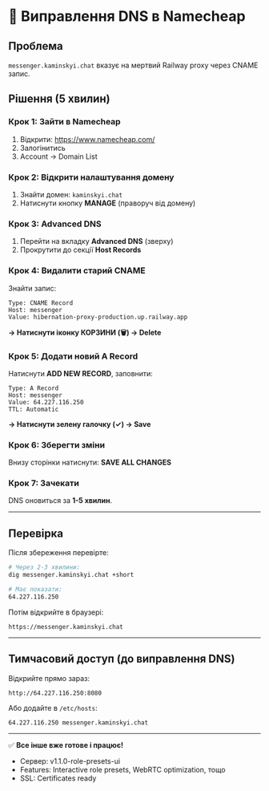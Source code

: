 # 🔧 Виправлення DNS в Namecheap

## Проблема
`messenger.kaminskyi.chat` вказує на мертвий Railway proxy через CNAME запис.

## Рішення (5 хвилин)

### Крок 1: Зайти в Namecheap
1. Відкрити: https://www.namecheap.com/
2. Залогінитись
3. Account → Domain List

### Крок 2: Відкрити налаштування домену
1. Знайти домен: `kaminskyi.chat`
2. Натиснути кнопку **MANAGE** (праворуч від домену)

### Крок 3: Advanced DNS
1. Перейти на вкладку **Advanced DNS** (зверху)
2. Прокрутити до секції **Host Records**

### Крок 4: Видалити старий CNAME
Знайти запис:
```
Type: CNAME Record
Host: messenger
Value: hibernation-proxy-production.up.railway.app
```
**→ Натиснути іконку КОРЗИНИ (🗑️) → Delete**

### Крок 5: Додати новий A Record
Натиснути **ADD NEW RECORD**, заповнити:
```
Type: A Record
Host: messenger
Value: 64.227.116.250
TTL: Automatic
```
**→ Натиснути зелену галочку (✓) → Save**

### Крок 6: Зберегти зміни
Внизу сторінки натиснути: **SAVE ALL CHANGES**

### Крок 7: Зачекати
DNS оновиться за **1-5 хвилин**.

---

## Перевірка

Після збереження перевірте:
```bash
# Через 2-3 хвилини:
dig messenger.kaminskyi.chat +short

# Має показати:
64.227.116.250
```

Потім відкрийте в браузері:
```
https://messenger.kaminskyi.chat
```

---

## Тимчасовий доступ (до виправлення DNS)

Відкрийте прямо зараз:
```
http://64.227.116.250:8080
```

Або додайте в `/etc/hosts`:
```
64.227.116.250 messenger.kaminskyi.chat
```

---

✅ **Все інше вже готове і працює!**
- Сервер: v1.1.0-role-presets-ui
- Features: Interactive role presets, WebRTC optimization, тощо
- SSL: Certificates ready
